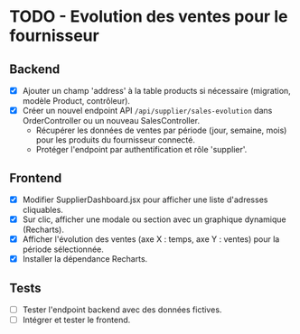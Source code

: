 # TODO - Evolution des ventes pour le fournisseur

## Backend
- [x] Ajouter un champ 'address' à la table products si nécessaire (migration, modèle Product, contrôleur).
- [x] Créer un nouvel endpoint API `/api/supplier/sales-evolution` dans OrderController ou un nouveau SalesController.
  - Récupérer les données de ventes par période (jour, semaine, mois) pour les produits du fournisseur connecté.
  - Protéger l'endpoint par authentification et rôle 'supplier'.

## Frontend
- [x] Modifier SupplierDashboard.jsx pour afficher une liste d'adresses cliquables.
- [x] Sur clic, afficher une modale ou section avec un graphique dynamique (Recharts).
- [x] Afficher l'évolution des ventes (axe X : temps, axe Y : ventes) pour la période sélectionnée.
- [x] Installer la dépendance Recharts.

## Tests
- [ ] Tester l'endpoint backend avec des données fictives.
- [ ] Intégrer et tester le frontend.
